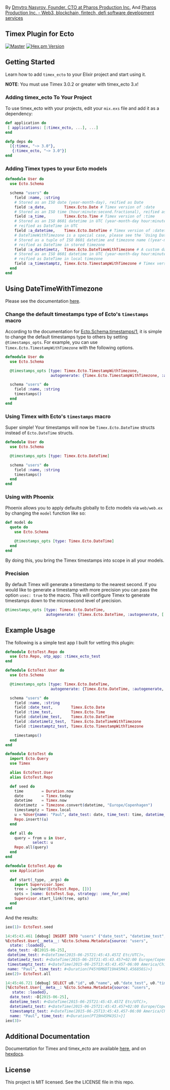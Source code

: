 By [Dmytro Nasyrov, Founder, CTO at Pharos Production Inc.](https://www.linkedin.com/in/dmytronasyrov/)
And [Pharos Production Inc. - Web3, blockchain, fintech, defi software development services](https://pharosproduction.com)

## Timex Plugin for Ecto

[![Master](https://travis-ci.org/bitwalker/timex_ecto.svg?branch=master)](https://travis-ci.org/bitwalker/timex_ecto)
[![Hex.pm Version](http://img.shields.io/hexpm/v/timex_ecto.svg?style=flat)](https://hex.pm/packages/timex_ecto)

## Getting Started

Learn how to add `timex_ecto` to your Elixir project and start using it.

**NOTE**: You must use Timex 3.0.2 or greater with timex_ecto 3.x!

### Adding timex_ecto To Your Project

To use timex_ecto with your projects, edit your `mix.exs` file and add it as a dependency:

```elixir
def application do
 [ applications: [:timex_ecto, ...], ...]
end

defp deps do
  [{:timex, "~> 3.0"},
   {:timex_ecto, "~> 3.0"}]
end
```

### Adding Timex types to your Ecto models

```elixir
defmodule User do
  use Ecto.Schema

  schema "users" do
    field :name, :string
    # Stored as an ISO date (year-month-day), reified as Date
    field :a_date,        Timex.Ecto.Date # Timex version of :date
    # Stored as an ISO time (hour:minute:second.fractional), reified as Timex.Duration
    field :a_time,        Timex.Ecto.Time # Timex version of :time
    # Stored as an ISO 8601 datetime in UTC (year-month-day hour:minute:second.fractional),
    # reified as DateTime in UTC
    field :a_datetime,    Timex.Ecto.DateTime # Timex version of :datetime
    # DateTimeWithTimezone is a special case, please see the `Using DateTimeWithTimezone` section!
    # Stored as a tuple of ISO 8601 datetime and timezone name ((year-month-day hour:minute:second.fractional, timezone)),
    # reified as DateTime in stored timezone
    field :a_datetimetz,  Timex.Ecto.DateTimeWithTimezone # A custom datatype (:datetimetz) implemented by Timex
    # Stored as an ISO 8601 datetime in UTC (year-month-day hour:minute:second.fractional),
    # reified as DateTime in local timezone
    field :a_timestamptz, Timex.Ecto.TimestampWithTimezone # Timex version of :timestamptz
  end
end
```

## Using DateTimeWithTimezone

Please see the documentation [here](https://hexdocs.pm/timex_ecto/Timex.Ecto.DateTimeWithTimezone.html#content).

### Change the default timestamps type of Ecto's `timestamps` macro

According to the documentation for [Ecto.Schema.timestamps/1](https://hexdocs.pm/ecto/Ecto.Schema.html#timestamps/1), it is simple to change the default timestamps type to others by setting `@timestamps_opts`. For example, you can use `Timex.Ecto.TimestampWithTimezone` with the following options.

```elixir
defmodule User do
  use Ecto.Schema

  @timestamps_opts [type: Timex.Ecto.TimestampWithTimezone,
                    autogenerate: {Timex.Ecto.TimestampWithTimezone, :autogenerate, []}]

  schema "users" do
    field :name, :string
    timestamps()
  end
end
```

### Using Timex with Ecto's `timestamps` macro

Super simple! Your timestamps will now be `Timex.Ecto.DateTime` structs instead of `Ecto.DateTime` structs.

```elixir
defmodule User do
  use Ecto.Schema

  @timestamps_opts [type: Timex.Ecto.DateTime]

  schema "users" do
    field :name, :string
    timestamps()
  end
end
```

### Using with Phoenix

Phoenix allows you to apply defaults globally to Ecto models via `web/web.ex` by changing the `model` function like so:

```elixir
def model do
  quote do
    use Ecto.Schema

    @timestamps_opts [type: Timex.Ecto.DateTime]
  end
end
```

By doing this, you bring the Timex timestamps into scope in all your models.


### Precision

By default Timex will generate a timestamp to the nearest second. If you would
like to generate a timestamp with more precision you can pass the option
`usec: true` to the macro. This will configure Timex to generate timestamps
down to the microsecond level of precision.

```elixir
@timestamps_opts [type: Timex.Ecto.DateTime,
                  autogenerate: {Timex.Ecto.DateTime, :autogenerate, [:usec]}]
```


## Example Usage

The following is a simple test app I built for vetting this plugin:

```elixir
defmodule EctoTest.Repo do
  use Ecto.Repo, otp_app: :timex_ecto_test
end

defmodule EctoTest.User do
  use Ecto.Schema

  @timestamps_opts [type: Timex.Ecto.DateTime,
                    autogenerate: {Timex.Ecto.DateTime, :autogenerate, []}]

  schema "users" do
    field :name, :string
    field :date_test,        Timex.Ecto.Date
    field :time_test,        Timex.Ecto.Time
    field :datetime_test,    Timex.Ecto.DateTime
    field :datetimetz_test,  Timex.Ecto.DateTimeWithTimezone
    field :timestamptz_test, Timex.Ecto.TimestampWithTimezone

    timestamps()
  end
end

defmodule EctoTest do
  import Ecto.Query
  use Timex

  alias EctoTest.User
  alias EctoTest.Repo

  def seed do
    time        = Duration.now
    date        = Timex.today
    datetime    = Timex.now
    datetimetz  = Timezone.convert(datetime, "Europe/Copenhagen")
    timestamptz = Timex.local
    u = %User{name: "Paul", date_test: date, time_test: time, datetime_test: datetime, datetimetz_test: datetimetz, timestamptz_test: timestamptz}
    Repo.insert!(u)
  end

  def all do
    query = from u in User,
            select: u
    Repo.all(query)
  end
end

defmodule EctoTest.App do
  use Application

  def start(_type, _args) do
    import Supervisor.Spec
    tree = [worker(EctoTest.Repo, [])]
    opts = [name: EctoTest.Sup, strategy: :one_for_one]
    Supervisor.start_link(tree, opts)
  end
end
```

And the results:

```elixir
iex(1)> EctoTest.seed

14:45:43.461 [debug] INSERT INTO "users" ("date_test", "datetime_test", "datetimetz_test", "name", "time_test") VALUES ($1, $2, $3, $4, $5) RETURNING "id" [{2015, 6, 25}, {{2015, 6, 25}, {19, 45, 43, 457000}}, {{{2015, 6, 25}, {21, 45, 43, 457000}}, "Europe/Copenhagen"}, "Paul", {19, 45, 43, 457000}] OK query=3.9ms
%EctoTest.User{__meta__: %Ecto.Schema.Metadata{source: "users",
  state: :loaded},
 date_test: ~D[2015-06-25],
 datetime_test: #<DateTime(2015-06-25T21:45:43.457Z Etc/UTC)>,
 datetimetz_test: #<DateTime(2015-06-25T21:45:43.457+02:00 Europe/Copenhagen)>,
 timestamptz_test: #<DateTime(2015-06-25T13:45:43.457-06:00 America/Chicago)>,
 name: "Paul", time_test: #<Duration(P45Y6M6DT19H45M43.456856S)>}
iex(2)> EctoTest.all

14:45:46.721 [debug] SELECT u0."id", u0."name", u0."date_test", u0."time_test", u0."datetime_test", u0."datetimetz_test" FROM "users" AS u0 [] OK query=0.7ms
[%EctoTest.User{__meta__: %Ecto.Schema.Metadata{source: "users",
   state: :loaded},
  date_test: ~D[2015-06-25],
  datetime_test: #<DateTime(2015-06-25T21:45:43.457Z Etc/UTC)>,
  datetimetz_test: #<DateTime(2015-06-25T21:45:43.457+02:00 Europe/Copenhagen)>,
  timestamptz_test: #<DateTime(2015-06-25T13:45:43.457-06:00 America/Chicago)>,
  name: "Paul", time_test: #<Duration(PT19H45M43S)>}]
iex(3)>
```

## Additional Documentation

Documentation for Timex and timex_ecto are available
[here], and on [hexdocs].

[here]: https://hexdocs.pm/timex
[hexdocs]: http://hexdocs.pm/timex_ecto/

## License

This project is MIT licensed. See the LICENSE file in this repo.
